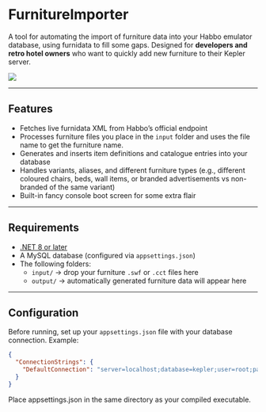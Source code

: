 # FurnitureImporter

A tool for automating the import of furniture data into your Habbo emulator database, using furnidata to fill some gaps. Designed for **developers and retro hotel owners** who want to quickly add new furniture to their Kepler server.

![](https://i.imgur.com/EW6Kmn2.png)

---

## Features
- Fetches live furnidata XML from Habbo’s official endpoint  
- Processes furniture files you place in the `input` folder and uses the file name to get the furniture name.
- Generates and inserts item definitions and catalogue entries into your database  
- Handles variants, aliases, and different furniture types (e.g., different coloured chairs, beds, wall items, or branded advertisements vs non-branded of the same variant)  
- Built-in fancy console boot screen for some extra flair

---

## Requirements
- [.NET 8 or later](https://dotnet.microsoft.com/download)
- A MySQL database (configured via `appsettings.json`)
- The following folders:
  - `input/` → drop your furniture ``.swf`` or ``.cct`` files here
  - `output/` → automatically generated furniture data will appear here

---

## Configuration

Before running, set up your `appsettings.json` file with your database connection. Example:

```json
{
  "ConnectionStrings": {
    "DefaultConnection": "server=localhost;database=kepler;user=root;password=yourpassword;"
  }
}
```

Place appsettings.json in the same directory as your compiled executable.
